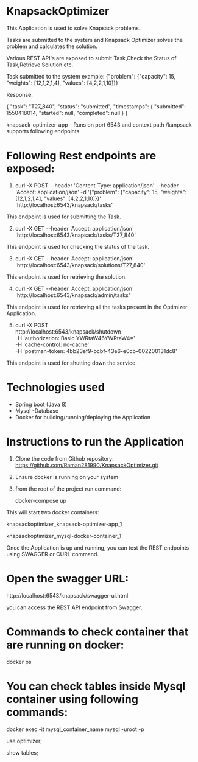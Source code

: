 # KnapsackOptimizer

This Application is used to solve Knapsack problems.

Tasks are submitted to the system and Knapsack Optimizer solves the problem and calculates the solution.

Various REST API's are exposed to submit Task,Check the Status of Task,Retrieve Solution etc.

Task submitted to the system example:
{"problem": {"capacity": 15, "weights": [12,1,2,1,4], "values": [4,2,2,1,10]}}

Response:

{
  "task": "T27_840",
  "status": "submitted",
  "timestamps": {
    "submitted": 1550418014,
    "started": null,
    "completed": null
  }
}
	
knapsack-optimizer-app -
Runs on port 6543 and context path /kanpsack supports following endpoints

# Following Rest endpoints are exposed:

1) curl -X POST --header 'Content-Type: application/json' --header 'Accept: application/json' -d '{"problem": {"capacity": 15, "weights": [12,1,2,1,4], "values": [4,2,2,1,10]}}' 'http://localhost:6543/knapsack/tasks'

This endpoint is used for submitting the Task.

2) curl -X GET --header 'Accept: application/json' 'http://localhost:6543/knapsack/tasks/T27_840'

This endpoint is used for checking the status of the task.

3) curl -X GET --header 'Accept: application/json' 'http://localhost:6543/knapsack/solutions/T27_840'

This endpoint is used for retrieving the solution.

4) curl -X GET --header 'Accept: application/json' 'http://localhost:6543/knapsack/admin/tasks'

This endpoint is used for retrieving all the tasks present in the Optimizer Application.

5) curl -X POST \
  http://localhost:6543/knapsack/shutdown \
  -H 'authorization: Basic YWRtaW46YWRtaW4=' \
  -H 'cache-control: no-cache' \
  -H 'postman-token: 4bb23ef9-bcbf-43e6-e0cb-002200131dc8'

This endpoint is used for shutting down the service.

# Technologies used
* Spring boot (Java 8)
* Mysql -Database
* Docker for building/running/deploying the Application

# Instructions to run the Application

1) Clone the code from Github repository: https://github.com/Raman281990/KnapsackOptimizer.git
2) Ensure docker is running on your system
3) from the root of the project run command:

    docker-compose up

This will start two docker containers:

knapsackoptimizer_knapsack-optimizer-app_1

knapsackoptimizer_mysql-docker-container_1

Once the Application is up and running, you can test the REST endpoints using SWAGGER or CURL command.

# Open the swagger URL:
http://localhost:6543/knapsack/swagger-ui.html

you can access the REST API endpoint from Swagger.

# Commands to check container that are running on docker:
docker ps

# You can check tables inside Mysql container using following commands:

docker exec -it mysql_container_name mysql -uroot -p

use optimizer;

show tables;

